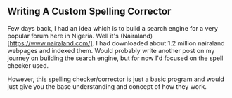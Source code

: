 ## Writing A Custom Spelling Corrector

Few days back, I had an idea which is to build a search engine for a very popular forum here in Nigeria. Well it's (Nairaland)[https://www.nairaland.com/]. I had downloaded about 1.2 million nairaland webpages and indexed them. Would probably write another post on my journey on building the search engine, but for now I'd focused on the spell checker used.

However, this spelling checker/corrector is just a basic program and would just give you the base understanding and concept of how they work.